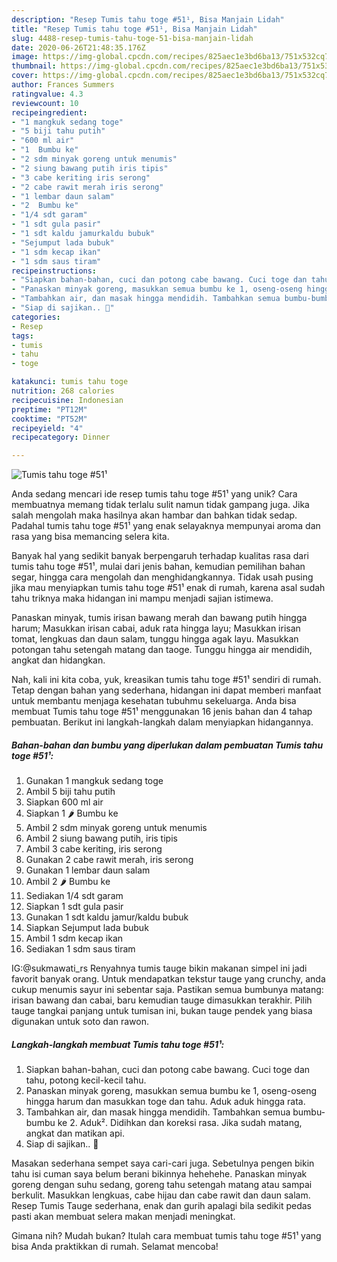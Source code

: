 ```yaml
---
description: "Resep Tumis tahu toge #51¹, Bisa Manjain Lidah"
title: "Resep Tumis tahu toge #51¹, Bisa Manjain Lidah"
slug: 4488-resep-tumis-tahu-toge-51-bisa-manjain-lidah
date: 2020-06-26T21:48:35.176Z
image: https://img-global.cpcdn.com/recipes/825aec1e3bd6ba13/751x532cq70/tumis-tahu-toge-51-foto-resep-utama.jpg
thumbnail: https://img-global.cpcdn.com/recipes/825aec1e3bd6ba13/751x532cq70/tumis-tahu-toge-51-foto-resep-utama.jpg
cover: https://img-global.cpcdn.com/recipes/825aec1e3bd6ba13/751x532cq70/tumis-tahu-toge-51-foto-resep-utama.jpg
author: Frances Summers
ratingvalue: 4.3
reviewcount: 10
recipeingredient:
- "1 mangkuk sedang toge"
- "5 biji tahu putih"
- "600 ml air"
- "1  Bumbu ke"
- "2 sdm minyak goreng untuk menumis"
- "2 siung bawang putih iris tipis"
- "3 cabe keriting iris serong"
- "2 cabe rawit merah iris serong"
- "1 lembar daun salam"
- "2  Bumbu ke"
- "1/4 sdt garam"
- "1 sdt gula pasir"
- "1 sdt kaldu jamurkaldu bubuk"
- "Sejumput lada bubuk"
- "1 sdm kecap ikan"
- "1 sdm saus tiram"
recipeinstructions:
- "Siapkan bahan-bahan, cuci dan potong cabe bawang. Cuci toge dan tahu, potong kecil-kecil tahu."
- "Panaskan minyak goreng, masukkan semua bumbu ke 1, oseng-oseng hingga harum dan masukkan toge dan tahu. Aduk aduk hingga rata."
- "Tambahkan air, dan masak hingga mendidih. Tambahkan semua bumbu-bumbu ke 2. Aduk². Didihkan dan koreksi rasa. Jika sudah matang, angkat dan matikan api."
- "Siap di sajikan.. 🍒"
categories:
- Resep
tags:
- tumis
- tahu
- toge

katakunci: tumis tahu toge 
nutrition: 268 calories
recipecuisine: Indonesian
preptime: "PT12M"
cooktime: "PT52M"
recipeyield: "4"
recipecategory: Dinner

---
```



![Tumis tahu toge #51¹](https://img-global.cpcdn.com/recipes/825aec1e3bd6ba13/751x532cq70/tumis-tahu-toge-51-foto-resep-utama.jpg)

Anda sedang mencari ide resep tumis tahu toge #51¹ yang unik? Cara membuatnya memang tidak terlalu sulit namun tidak gampang juga. Jika salah mengolah maka hasilnya akan hambar dan bahkan tidak sedap. Padahal tumis tahu toge #51¹ yang enak selayaknya mempunyai aroma dan rasa yang bisa memancing selera kita.

Banyak hal yang sedikit banyak berpengaruh terhadap kualitas rasa dari tumis tahu toge #51¹, mulai dari jenis bahan, kemudian pemilihan bahan segar, hingga cara mengolah dan menghidangkannya. Tidak usah pusing jika mau menyiapkan tumis tahu toge #51¹ enak di rumah, karena asal sudah tahu triknya maka hidangan ini mampu menjadi sajian istimewa.

Panaskan minyak, tumis irisan bawang merah dan bawang putih hingga harum; Masukkan irisan cabai, aduk rata hingga layu; Masukkan irisan tomat, lengkuas dan daun salam, tunggu hingga agak layu. Masukkan potongan tahu setengah matang dan taoge. Tunggu hingga air mendidih, angkat dan hidangkan.


Nah, kali ini kita coba, yuk, kreasikan tumis tahu toge #51¹ sendiri di rumah. Tetap dengan bahan yang sederhana, hidangan ini dapat memberi manfaat untuk membantu menjaga kesehatan tubuhmu sekeluarga. Anda bisa membuat Tumis tahu toge #51¹ menggunakan 16 jenis bahan dan 4 tahap pembuatan. Berikut ini langkah-langkah dalam menyiapkan hidangannya.

<!--inarticleads1-->

##### Bahan-bahan dan bumbu yang diperlukan dalam pembuatan Tumis tahu toge #51¹:

1. Gunakan 1 mangkuk sedang toge
1. Ambil 5 biji tahu putih
1. Siapkan 600 ml air
1. Siapkan 1 🌶 Bumbu ke
1. Ambil 2 sdm minyak goreng untuk menumis
1. Ambil 2 siung bawang putih, iris tipis
1. Ambil 3 cabe keriting, iris serong
1. Gunakan 2 cabe rawit merah, iris serong
1. Gunakan 1 lembar daun salam
1. Ambil 2 🌶 Bumbu ke
1. Sediakan 1/4 sdt garam
1. Siapkan 1 sdt gula pasir
1. Gunakan 1 sdt kaldu jamur/kaldu bubuk
1. Siapkan Sejumput lada bubuk
1. Ambil 1 sdm kecap ikan
1. Sediakan 1 sdm saus tiram


IG:@sukmawati_rs Renyahnya tumis tauge bikin makanan simpel ini jadi favorit banyak orang. Untuk mendapatkan tekstur tauge yang crunchy, anda cukup menumis sayur ini sebentar saja. Pastikan semua bumbunya matang: irisan bawang dan cabai, baru kemudian tauge dimasukkan terakhir. Pilih tauge tangkai panjang untuk tumisan ini, bukan tauge pendek yang biasa digunakan untuk soto dan rawon. 

<!--inarticleads2-->

##### Langkah-langkah membuat Tumis tahu toge #51¹:

1. Siapkan bahan-bahan, cuci dan potong cabe bawang. Cuci toge dan tahu, potong kecil-kecil tahu.
1. Panaskan minyak goreng, masukkan semua bumbu ke 1, oseng-oseng hingga harum dan masukkan toge dan tahu. Aduk aduk hingga rata.
1. Tambahkan air, dan masak hingga mendidih. Tambahkan semua bumbu-bumbu ke 2. Aduk². Didihkan dan koreksi rasa. Jika sudah matang, angkat dan matikan api.
1. Siap di sajikan.. 🍒


Masakan sederhana sempet saya cari-cari juga. Sebetulnya pengen bikin tahu isi cuman saya belum berani bikinnya hehehehe. Panaskan minyak goreng dengan suhu sedang, goreng tahu setengah matang atau sampai berkulit. Masukkan lengkuas, cabe hijau dan cabe rawit dan daun salam. Resep Tumis Tauge sederhana, enak dan gurih apalagi bila sedikit pedas pasti akan membuat selera makan menjadi meningkat. 

Gimana nih? Mudah bukan? Itulah cara membuat tumis tahu toge #51¹ yang bisa Anda praktikkan di rumah. Selamat mencoba!
